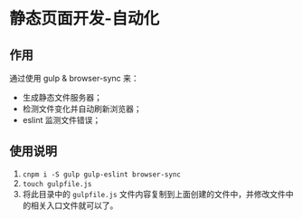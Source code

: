 # 静态页面开发-自动化

## 作用

通过使用 gulp & browser-sync 来：

- 生成静态文件服务器；
- 检测文件变化并自动刷新浏览器；
- eslint 监测文件错误；

## 使用说明

1. `cnpm i -S gulp gulp-eslint browser-sync`
2. `touch gulpfile.js`
3. 将此目录中的 `gulpfile.js` 文件内容复制到上面创建的文件中，并修改文件中的相关入口文件就可以了。
